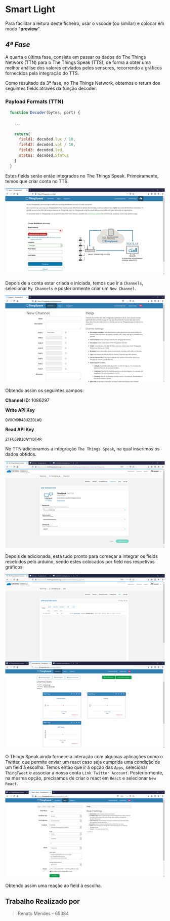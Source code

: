 # Smart Light

Para facilitar a leitura deste ficheiro, usar o vscode (ou similar) e colocar em modo "__preview__".

## _4ª Fase_

A quarta e última fase, consiste em passar os dados do The Things Network (TTN) para o The Things Speak (TTS), de forma a obter uma melhor análise dos valores enviados pelos sensores, recorrendo a gráficos fornecidos pela integração do TTS.<br>

Como resultado da 3ª fase, no The Things Network, obtemos o return dos seguintes fields através da função decoder.

### Payload Formats (TTN)

  ```js
    function Decoder(bytes, port) {
      
      ...

      return{
        field1: decoded.lux / 10,
        field2: decoded.vol / 10,
        field3: decoded.led,
        status: decoded.Status
      }   
    }
  ```

Estes fields serão então integrados no The Things Speak.
Primeiramente, temos que criar conta no TTS.

![Create Account](./Img/TTS_Login.png)

Depois de a conta estar criada e iniciada, temos que ir a `Channels`, selecionar `My Channels` e posteriormente criar um `New Channel`.

![New Channel](./Img/TTS_NewChannel.png)

Obtendo assim os seguintes campos:

__Channel ID:__ 1086297

__Write API Key__

  ```plan
  QVXCW9R40U22DLWQ
  ```

__Read API Key__

  ```plan
  ZTFU68DIOAYYDT4R
  ```

No TTN adicionamos a integração `The Things Speak`, na qual inserimos os dados obtidos.

![Add Integration](./Img/TTN_AddIntegration.png)

Depois de adicionada, está tudo pronto para começar a integrar os fields recebidos pelo arduino, sendo estes colocados por field nos respetivos gráficos.

![TTN_Data](./Img/TTN_Data.png)</br>
![TTS_View](./Img/TTS_View.png)

O Things Speak ainda fornece a interação com algumas aplicações como o Twitter, que permite enviar um react caso seja cumprida uma condição de um field à escolha. 
Temos então que ir à opção das `Apps`, selecionar `ThingTweet` e associar a nossa conta `Link Twitter Account`. 
Posteriormente, na mesma opção, precisamos de criar o react em `React` e selecionar `New React`.

![TTS_Tweet](./Img/TTS_Tweet.png)

Obtendo assim uma reação ao field à escolha.

## Trabalho Realizado por

> Renato Mendes - 65384
